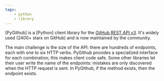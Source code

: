 ```yaml
---
tags:
    - python
    - library
---
```

[PyGithub] is a [Python] client library for the [GitHub REST API v3].
It's widely used (2400+ stars on GitHub) and is now maintained by the community.

[GitHub REST API v3]: https://developer.github.com/v3/

The main challenge is the size of the API: there are hundreds of endpoints, each with one to six HTTP verbs.
PyGithub provides a specialized interface for each combination; this makes client code safe.
Some other libraries let their user write the name of the endpoints: mistakes are only discovered when the HTTP request is sent.
In PyGithub, if the method exists, then the endpoint exists.

